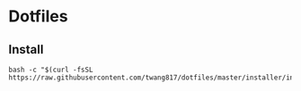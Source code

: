 # Dotfiles

## Install
```
bash -c "$(curl -fsSL https://raw.githubusercontent.com/twang817/dotfiles/master/installer/install.sh)"
```
